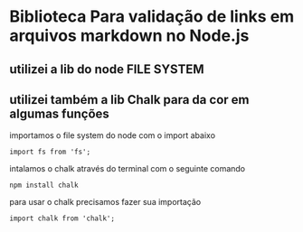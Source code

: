 # Biblioteca Para validação de links em arquivos markdown no Node.js
## utilizei a lib do node FILE SYSTEM
## utilizei também a lib Chalk para da cor em algumas funções 

importamos o file system do node com o import abaixo
```
import fs from 'fs';
```

intalamos o chalk através do terminal com o seguinte comando
```
npm install chalk
```
para usar o chalk precisamos fazer sua importação
```
import chalk from 'chalk';
```

